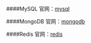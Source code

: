 ####MySQL
官网：[mysql](https://www.mysql.com)


####MongoDB
官网：[mongodb](https://www.mongodb.comm)

####Redis
官网：[redis](http://redis.io)